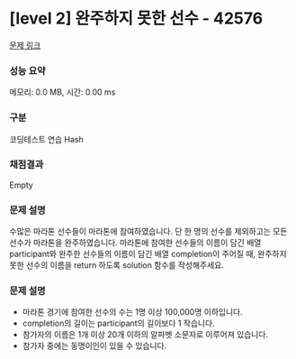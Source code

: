 # [level 2] 완주하지 못한 선수 - 42576

[문제 링크](https://school.programmers.co.kr/learn/courses/30/lessons/42576)

### 성능 요약

메모리: 0.0 MB, 시간: 0.00 ms

### 구분

코딩테스트 연습 Hash

### 채점결과

Empty

### 문제 설명

수많은 마라톤 선수들이 마라톤에 참여하였습니다.
단 한 명의 선수를 제외하고는 모든 선수가 마라톤을 완주하였습니다.
마라톤에 참여한 선수들의 이름이 담긴 배열 participant와 완주한 선수들의 이름이 담긴 배열 completion이 주어질 때, 완주하지 못한 선수의 이름을 return 하도록 solution 함수를 작성해주세요.

### 문제 설명

- 마라톤 경기에 참여한 선수의 수는 1명 이상 100,000명 이하입니다.
- completion의 길이는 participant의 길이보다 1 작습니다.
- 참가자의 이름은 1개 이상 20개 이하의 알파벳 소문자로 이루어져 있습니다.
- 참가자 중에는 동명이인이 있을 수 있습니다.
